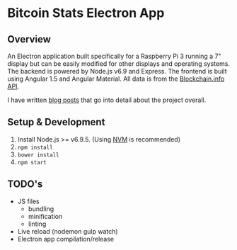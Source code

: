 # Bitcoin Stats Electron App

## Overview
An Electron application built specifically for a Raspberry Pi 3 running a 7" display but can be easily modified for 
other displays and operating systems.  The backend is powered by Node.js v6.9 and Express. The frontend is built using Angular 1.5 and Angular Material.
All data is from the [Blockchain.info API](https://blockchain.info/api).

I have written [blog posts](http://theonist.com/build-a-raspberry-pi-bitcoin-ticker-part-1/) that go into detail about the project overall.

## Setup & Development
1. Install Node.js >= v6.9.5. (Using [NVM](https://github.com/creationix/nvm) is recommended)
2. `npm install`
3. `bower install`
4. `npm start`


## TODO's
- JS files 
  - bundling
  - minification
  - linting
- Live reload (nodemon gulp watch)
- Electron app compilation/release
